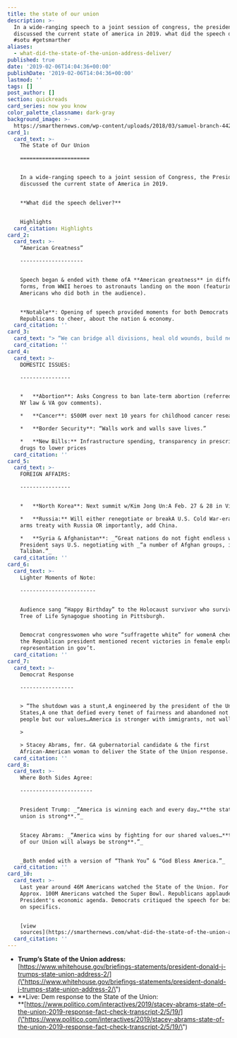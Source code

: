```yaml
---
title: the state of our union
description: >-
  In a wide-ranging speech to a joint session of congress, the president
  discussed the current state of america in 2019. what did the speech deliver?
  #sotu #getsmarther
aliases:
  - what-did-the-state-of-the-union-address-deliver/
published: true
date: '2019-02-06T14:04:36+00:00'
publishDate: '2019-02-06T14:04:36+00:00'
lastmod: ''
tags: []
post_author: []
section: quickreads
card_series: now you know
color_palette_classname: dark-gray
background_image: >-
  https://smarthernews.com/wp-content/uploads/2018/03/samuel-branch-442129-unsplash-scaled.jpg
card_1:
  card_text: >-
    The State of Our Union

    ======================


    In a wide-ranging speech to a joint session of Congress, the President
    discussed the current state of America in 2019.


    **What did the speech deliver?**


    Highlights
  card_citation: Highlights
card_2:
  card_text: >-
    “American Greatness”

    --------------------


    Speech began & ended with theme ofA **American greatness** in different
    forms, from WWII heroes to astronauts landing on the moon (featuring
    Americans who did both in the audience).


    **Notable**: Opening of speech provided moments for both Democrats &
    Republicans to cheer, about the nation & economy.
  card_citation: ''
card_3:
  card_text: "> “We can bridge all divisions, heal old wounds, build new coalitions, forge new solutions, and unlock the extraordinary promise of Americaa\x19s future. The decision is ours to make. We must choose between greatness or gridlock, results or resistance, vision or vengeance, incredible progress or pointless destruction. Tonight, I ask you to choose greatness.”\n> \n> Pres. Trump delivered speech one week delayed due to gov't shutdown."
  card_citation: ''
card_4:
  card_text: >-
    DOMESTIC ISSUES:

    ----------------


    *   **Abortion**: Asks Congress to ban late-term abortion (referred to new
    NY law & VA gov comments).

    *   **Cancer**: $500M over next 10 years for childhood cancer research.

    *   **Border Security**: “Walls work and walls save lives.”

    *   **New Bills:** Infrastructure spending, transparency in prescription
    drugs to lower prices
  card_citation: ''
card_5:
  card_text: >-
    FOREIGN AFFAIRS:

    ----------------


    *   **North Korea**: Next summit w/Kim Jong Un:A Feb. 27 & 28 in Vietnam.

    *   **Russia:** Will either renegotiate or breakA U.S. Cold War-era nuclear
    arms treaty with Russia OR importantly, add China.

    *   **Syria & Afghanistan**: _“Great nations do not fight endless wars.”A_
    President says U.S. negotiating with _“a number of Afghan groups, incl. the
    Taliban.”_
  card_citation: ''
card_6:
  card_text: >-
    Lighter Moments of Note:

    ------------------------


    Audience sang “Happy Birthday” to the Holocaust survivor who survived the
    Tree of Life Synagogue shooting in Pittsburgh.


    Democrat congresswomen who wore “suffragette white” for womenA cheered when
    the Republican president mentioned recent victories in female employment &
    representation in gov’t.
  card_citation: ''
card_7:
  card_text: >-
    Democrat Response

    -----------------


    > “The shutdown was a stunt,A engineered by the president of the United
    States,A one that defied every tenet of fairness and abandoned not just our
    people but our values…America is stronger with immigrants, not walls.”

    > 

    > Stacey Abrams, fmr. GA gubernatorial candidate & the first
    African-American woman to deliver the State of the Union response.
  card_citation: ''
card_8:
  card_text: >-
    Where Both Sides Agree:

    -----------------------


    President Trump: _“America is winning each and every day…**the state of our
    union is strong**.”_


    Stacey Abrams: _“America wins by fighting for our shared values…**the State
    of our Union will always be strong**.”_


    _Both ended with a version of “Thank You” & “God Bless America.”_
  card_citation: ''
card_10:
  card_text: >-
    Last year around 46M Americans watched the State of the Union. For Context:
    Approx. 100M Americans watched the Super Bowl. Republicans applauded the
    President's economic agenda. Democrats critiqued the speech for being light
    on specifics.


    [view
    sources](https://smarthernews.com/what-did-the-state-of-the-union-address-deliver/)
  card_citation: ''
---
```

*   **Trump’s State of the Union address:**  
    [https://www.whitehouse.gov/briefings-statements/president-donald-j-trumps-state-union-address-2/](\"https://www.whitehouse.gov/briefings-statements/president-donald-j-trumps-state-union-address-2/\")
*   **Live: Dem response to the State of the Union:  
    **[https://www.politico.com/interactives/2019/stacey-abrams-state-of-the-union-2019-response-fact-check-transcript-2/5/19/](\"https://www.politico.com/interactives/2019/stacey-abrams-state-of-the-union-2019-response-fact-check-transcript-2/5/19/\")